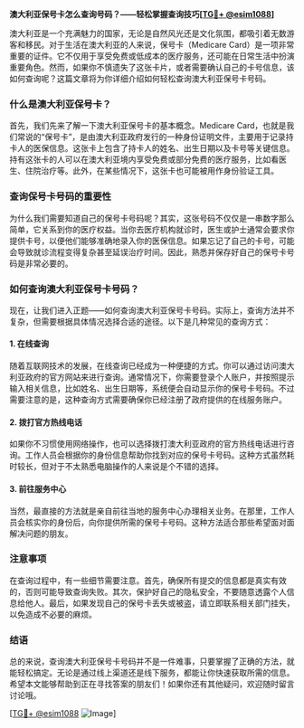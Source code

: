 **澳大利亚保号卡怎么查询号码？——轻松掌握查询技巧[[TG💪+ @esim1088](https://t.me/s/esim1088)]**

澳大利亚是一个充满魅力的国家，无论是自然风光还是文化氛围，都吸引着无数游客和移民。对于生活在澳大利亚的人来说，保号卡（Medicare Card）是一项非常重要的证件。它不仅用于享受免费或低成本的医疗服务，还可能在日常生活中扮演重要角色。然而，如果你不慎遗失了这张卡片，或者需要确认自己的卡号信息，该如何查询呢？这篇文章将为你详细介绍如何轻松查询澳大利亚保号卡号码。

### 什么是澳大利亚保号卡？

首先，我们先来了解一下澳大利亚保号卡的基本概念。Medicare Card，也就是我们常说的“保号卡”，是由澳大利亚政府发行的一种身份证明文件，主要用于记录持卡人的医保信息。这张卡上包含了持卡人的姓名、出生日期以及卡号等关键信息。持有这张卡的人可以在澳大利亚境内享受免费或部分免费的医疗服务，比如看医生、住院治疗等。此外，在某些情况下，这张卡也可能被用作身份验证工具。

### 查询保号卡号码的重要性

为什么我们需要知道自己的保号卡号码呢？其实，这张号码不仅仅是一串数字那么简单，它关系到你的医疗权益。当你去医疗机构就诊时，医生或护士通常会要求你提供卡号，以便他们能够准确地录入你的医保信息。如果忘记了自己的卡号，可能会导致就诊流程变得复杂甚至延误治疗时间。因此，熟悉并保存好自己的保号卡号码是非常必要的。

### 如何查询澳大利亚保号卡号码？

现在，让我们进入正题——如何查询澳大利亚保号卡号码。实际上，查询方法并不复杂，但需要根据具体情况选择合适的途径。以下是几种常见的查询方式：

#### 1. 在线查询

随着互联网技术的发展，在线查询已经成为一种便捷的方式。你可以通过访问澳大利亚政府的官方网站来进行查询。通常情况下，你需要登录个人账户，并按照提示输入相关信息，比如姓名、出生日期等，系统便会自动显示你的保号卡号码。不过需要注意的是，这种查询方式需要确保你已经注册了政府提供的在线服务账户。

#### 2. 拨打官方热线电话

如果你不习惯使用网络操作，也可以选择拨打澳大利亚政府的官方热线电话进行咨询。工作人员会根据你的身份信息帮助你找到对应的保号卡号码。这种方式虽然耗时较长，但对于不太熟悉电脑操作的人来说是个不错的选择。

#### 3. 前往服务中心

当然，最直接的方法就是亲自前往当地的服务中心办理相关业务。在那里，工作人员会核实你的身份后，向你提供所需的保号卡号码。这种方法适合那些希望面对面解决问题的朋友。

### 注意事项

在查询过程中，有一些细节需要注意。首先，确保所有提交的信息都是真实有效的，否则可能导致查询失败。其次，保护好自己的隐私安全，不要随意透露个人信息给他人。最后，如果发现自己的保号卡丢失或被盗，请立即联系相关部门挂失，以免造成不必要的麻烦。

### 结语

总的来说，查询澳大利亚保号卡号码并不是一件难事，只要掌握了正确的方法，就能轻松搞定。无论是通过线上渠道还是线下服务，都能让你快速获取所需的信息。希望本文能够帮助到正在寻找答案的朋友们！如果你还有其他疑问，欢迎随时留言讨论哦。

[[TG💪+ @esim1088](https://t.me/s/esim1088) ![Image](https://i.postimg.cc/4NQfJmqS/Snipaste-2025-05-13-00-14-12.png)]